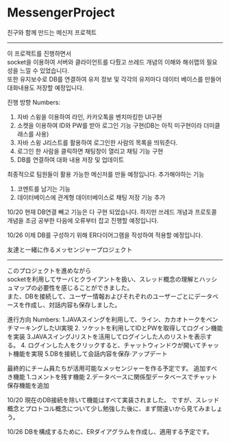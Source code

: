 # MessengerProject
친구와 함께 만드는 메신저 프로젝트
___
이 프로젝트를 진행하면서 
<br>
socket을 이용하여 서버와 클라이언트를 다뤘고 쓰레드 개념의 이해와 해쉬맵의 필요성을 느낄 수 있었습니다.
<br>
또한 유지보수로 DB를 연결하여 유저 정보 및 각각의 유저마다 데이터 베이스를 만들어 대화내용도 저장할 예정입니다.

진행 방향
Numbers:
1. 자바 스윙을 이용하여 라인, 카카오톡을 벤치마킹한 UI구현
2. 소켓을 이용하여 ID와 PW를 받아 로그인 기능 구현(DB는 아직 미구현이라 더미클래스를 사용)
3. 자바 스윙 J리스트를 활용하여 로그인한 사람의 목록을 띄워준다.
4. 로그인 한 사람을 클릭하면 채팅창이 열리고 채팅 기능 구현
5. DB를 연결하여 대화 내용 저장 및 업데이트

최종적으로 팀원들이 활용 가능한 메신저를 만들 예정입니다.
추가해야하는 기능
1. 코멘트를 남기는 기능
2. 데이터베이스에 관계형 데이터베이스로 채팅 저장 기능 추가

10/20
현재 DB연결 빼고 기능은 다 구현 되었습니다.
하지만 쓰레드 개념과 프로토콜 개념을 조금 공부한 다음에 오류부터 잡고 진행할 예정입니다.

10/26
이제 DB를 구성하기 위해 ER다이어그램을 작성하여 적용할 예정입니다.
<br>

友達と一緒に作るメッセンジャープロジェクト
___
このプロジェクトを進めながら
<br>
socketを利用してサーバとクライアントを扱い、スレッド概念の理解とハッシュマップの必要性を感じることができました。
<br>
また、DBを接続して、ユーザー情報およびそれぞれのユーザーごとにデータベースを作成し、対話内容も保存しました。

進行方向
Numbers:
1.JAVAスイングを利用して、ライン、カカオトークをベンチマーキングしたUI実現
2. ソケットを利用してIDとPWを取得してログイン機能を実装
3.JAVAスイングJリストを活用してログインした人のリストを表示する。
4. ログインした人をクリックすると、チャットウィンドウが開いてチャット機能を実現
5.DBを接続して会話内容を保存·アップデート

最終的にチーム員たちが活用可能なメッセンジャーを作る予定です。
追加すべき機能
1.コメントを残す機能
2.データベースに関係型データベースでチャット保存機能を追加

10/20
現在のDB接続を除いて機能はすべて実装されました。
ですが、スレッド概念とプロトコル概念について少し勉強した後に、まず間違いから見てみましょう。

10/26
DBを構成するために、ERダイアグラムを作成し、適用する予定です。

